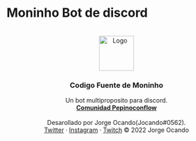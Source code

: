 # Moninho Bot de discord



<!-- PROJECT LOGO -->
<br />
<div align="center">
  <a href="https://github.com/othneildrew/Best-README-Template">
    <img src="https://cdn.discordapp.com/attachments/545316153644548106/971146809042927616/unknown.png" alt="Logo" width="80" height="80">
  </a>

  <h3 align="center">Codigo Fuente de Moninho</h3>

  <p align="center">
    Un bot multiproposito para discord.
    <br />
    <a href="https://github.com/othneildrew/Best-README-Template](https://discord.gg/b3vjeUduBT)"><strong>Comunidad Pepinoconflow</strong></a>
    <br />
    <br />
    Desarollado por Jorge Ocando(Jocando#0562).
    <br />
    <a href="https://twitter.com/Jocando_">Twitter</a>
    ·
    <a href="https://www.instagram.com/jocando_/">Instagram</a>
    ·
    <a href="https://www.twitch.tv/jocandotv">Twitch</a>
    © 2022 Jorge Ocando
  </p>
</div>
